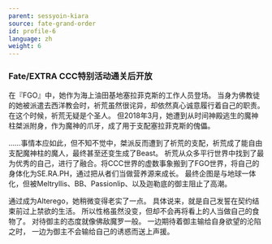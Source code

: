 ```yaml
---
parent: sessyoin-kiara
source: fate-grand-order
id: profile-6
language: zh
weight: 6
---
```


### Fate/EXTRA CCC特别活动通关后开放

在『FGO』中，她作为海上油田基地塞拉菲克斯的工作人员登场。
当身为佛教徒的她被派遣去西洋教会时，祈荒虽然很诧异，却依然真心诚意履行着自己的职责。
在这个时候，祈荒无疑是个圣人。
但2018年3月，她遭到从时间神殿逃生的魔神柱桀派附身，作为魔神的爪牙，成了用于支配塞拉菲克斯的傀儡。

……事情本应如此，但不知不觉中，桀派反而遭到了祈荒的支配，祈荒成了能自由支配魔神柱的魔人，最终甚至还变生成了Beast。
祈荒从众多平行世界中找到了最为优秀的自己，进行了融合。将CCC世界的虚数事象搬到了FGO世界，将自己的身体化为SE.RA.PH，通过把从者们当做营养源来成长。
最终企图是与地球一体化，但被Meltryllis、BB、Passionlip、以及迦勒底的御主阻止了高潮。

通过成为Alterego，她稍微变得老实了一点。
具体说来，就是自己发誓在契约结束前过上禁欲的生活。
所以性格虽然没变，但却不会再将看上的人当做自己的食物了。
对待御主的态度就像佛敌魔罗一般。
一边期待着御主输给自身欲望的沦陷之时，
一边为御主不会输给自己的诱惑而送上声援。
